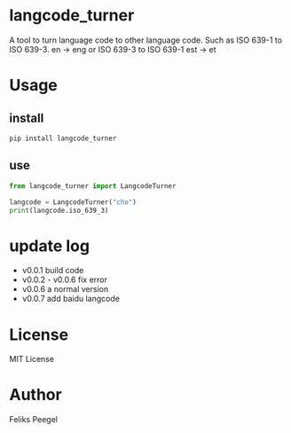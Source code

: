 # langcode_turner

A tool to turn language code to other language code.
Such as ISO 639-1 to ISO 639-3.
en -> eng
or
ISO 639-3 to ISO 639-1
est -> et

# Usage

## install
```
pip install langcode_turner
```

## use
```python
from langcode_turner import LangcodeTurner

langcode = LangcodeTurner("cho")
print(langcode.iso_639_3)

```

# update log

- v0.0.1 build code
- v0.0.2 - v0.0.6 fix error
- v0.0.6 a normal version
- v0.0.7 add baidu langcode

# License
MIT License

# Author
Feliks Peegel

